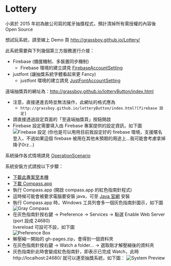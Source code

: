 # Lottery
小弟於 2015 年初為敝公司寫的尾牙抽獎程式，預計清掉所有需授權的內容後 Open Source

想試玩系統，請至線上 Demo 頁 http://grassboy.github.io/Lottery/

此系統需要與下列幾個第三方服務進行介接：

 * Firebase (備援機制、多裝置同步機制)
   * Firebase 環境的建立請見 [FirebaseAccountSetting](https://github.com/Grassboy/Lottery/wiki/FirebaseAccountSetting)
 * justfont (讓抽獎系統字體看起來更 Fancy)
   * justfont 環境的建立請見 [JustFontAccountSetting](https://github.com/Grassboy/Lottery/wiki/JustFontAccountSetting)

遠端抽獎頁的網址為：http://grassboy.github.io/lotteryButton/index.html
 * 注意，直接連進去時並無法操作，此網址的格式應為 
   * `http://grassboy.github.io/lotteryButton/index.html?[firebase 設定]`
 * 請直接透過設定頁面的「至遠端抽獎頁」按鈕開啟
 * Firebase 設定需要填入由 Firebase 專案提供的設定資訊，如下圖
  ![Firebase 設定](http://i.imgur.com/8IqKImj.png)
  (你也是可以用用目前我設定好的 firebase 環境，支援暱名登入，不過如果這個 firebase 被用在其他未預期的用途上…我可能會考慮拿掉降子0rz...)

系統操作各式情境請見 [OperationScenario](https://github.com/Grassboy/Lottery/wiki/OperationScenario)

系統安裝方式請按以下步驟：

 * [下載此專案至本機](https://github.com/Grassboy/Lottery/archive/gh-pages.zip)
 * [下載 Compass.app](https://github.com/KKBOX/compassapp/releases)
 * 執行 Compass.app (開啟 compass.app 的紅色指南針程式)
 * 這時候可能會被要求電腦要安裝 java，可至 [Java 官網](https://java.com/zh_TW/download/) 安裝
 * 執行 Compass.app 時，Windows 工具列會多一個灰色指南針圖示，如下圖   
   ![Gray Compass](http://i.imgur.com/RC7YGLX.png)
 * 在灰色指南針按右鍵 → Preference → Services → 點選 Enable Web Server (port 設成 24680)   
   livereload 可設可不設，如下圖   
   ![Preference Box](http://i.imgur.com/fJpakOz.png)
 * 解壓縮一開始的 gh-pages.zip，會得到一個資料夾
 * 在灰色指南針按右鍵 → Watch a folder... → 選取剛才解壓縮後的資料夾
 * 灰色指南針此時會變成紅色指南針，即表示已完成 Watch，此時 http://localhost:24680/ 就可以連至抽獎系統，如下圖：
   ![System Preview](http://i.imgur.com/IzgDZjq.png)

